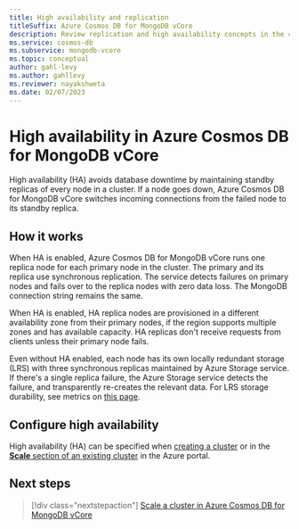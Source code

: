 ```yaml
---
title: High availability and replication
titleSuffix: Azure Cosmos DB for MongoDB vCore
description: Review replication and high availability concepts in the context of Azure Cosmos DB for MongoDB vCore.
ms.service: cosmos-db
ms.subservice: mongodb-vcore
ms.topic: conceptual
author: gahl-levy
ms.author: gahllevy
ms.reviewer: nayakshweta
ms.date: 02/07/2023
---
```


# High availability in Azure Cosmos DB for MongoDB vCore

High availability (HA) avoids database downtime by maintaining standby replicas of every node in a cluster. If a node goes down, Azure Cosmos DB for MongoDB vCore switches incoming connections from the failed node to its standby replica.

## How it works

When HA is enabled, Azure Cosmos DB for MongoDB vCore runs one replica node for each primary node in the cluster. The primary and its replica use synchronous replication. The service detects failures on primary nodes and fails over to the replica nodes with zero data loss. The MongoDB connection string remains the same.

When HA is enabled, HA replica nodes are provisioned in a different availability zone from their primary nodes, if the region supports multiple zones and has available capacity. HA replicas don't receive requests from clients unless their primary node fails.

Even without HA enabled, each node has its own locally redundant storage (LRS) with three synchronous replicas maintained by Azure Storage service. If there's a single replica failure, the Azure Storage service detects the failure, and transparently re-creates the relevant data. For LRS storage durability, see metrics on [this page](../../../storage/common/storage-redundancy.md#summary-of-redundancy-options).

## Configure high availability

High availability (HA) can be specified when [creating a cluster](quickstart-portal.md) or in the [**Scale** section of an existing cluster](how-to-scale-cluster.md) in the Azure portal.

## Next steps

> [!div class="nextstepaction"]
> [Scale a cluster in Azure Cosmos DB for MongoDB vCore](how-to-scale-cluster.md)
